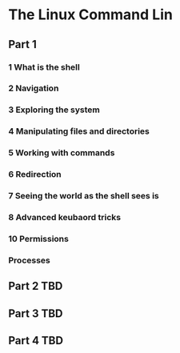 # The Linux Command Lin

## Part 1

### 1 What is the shell

### 2 Navigation

### 3 Exploring the system

### 4 Manipulating files and directories

### 5 Working with commands

### 6 Redirection

### 7 Seeing the world as the shell sees is

### 8 Advanced keubaord tricks

### 10 Permissions

### Processes

## Part 2 TBD

## Part 3 TBD

## Part 4 TBD
